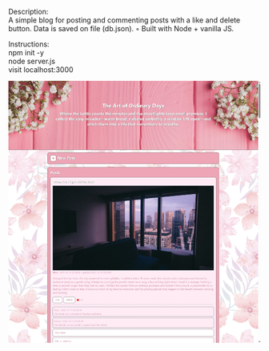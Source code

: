 Description:  
A simple blog for posting and commenting posts with a like and delete button. Data is saved on file (db.json). ◦ Built with Node + vanilla JS.

Instructions:  
npm init -y  
node server.js  
visit localhost:3000  
  
![alt text](/screenshot.jpg)
